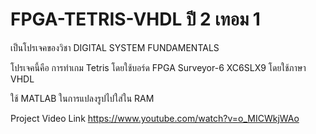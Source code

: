# FPGA-TETRIS-VHDL ปี 2 เทอม 1  
  
เป็นโปรเจคของวิชา DIGITAL SYSTEM FUNDAMENTALS  

โปรเจคนี้คือ การทำเกม Tetris โดยใช้บอร์ด FPGA Surveyor-6 XC6SLX9 โดยใช้ภาษา VHDL  
  
ใช้ MATLAB ในการแปลงรูปไปใส่ใน RAM  
  
Project Video Link https://www.youtube.com/watch?v=o_MICWkjWAo  
